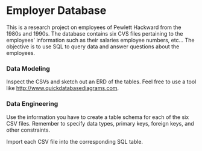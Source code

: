 # Employer Database

This is a research project on employees of Pewlett Hackward from the 1980s and 1990s. The database contains six CVS files pertaining to the employees' information such as their salaries employee numbers, etc... The objective is to use SQL to query data and answer questions about the employees. 

### Data Modeling
Inspect the CSVs and sketch out an ERD of the tables. Feel free to use a tool like http://www.quickdatabasediagrams.com.

### Data Engineering
Use the information you have to create a table schema for each of the six CSV files. Remember to specify data types, primary keys, foreign keys, and other constraints.

Import each CSV file into the corresponding SQL table.

